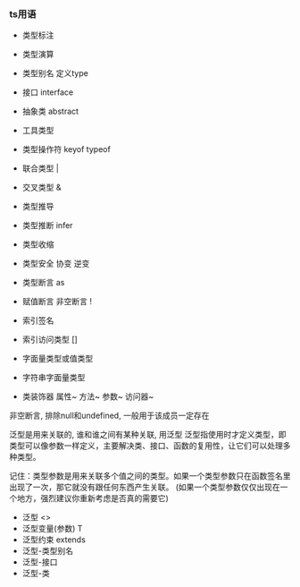 ### ts用语

* 类型标注
* 类型演算

* 类型别名 定义type
* 接口 interface
* 抽象类 abstract
* 工具类型
* 类型操作符 keyof typeof
* 联合类型 |
* 交叉类型 &
* 类型推导
* 类型推断 infer
* 类型收缩
* 类型安全 协变 逆变
* 类型断言 as
* 赋值断言 非空断言 !
* 索引签名
* 索引访问类型 []
* 字面量类型或值类型
* 字符串字面量类型
* 类装饰器 属性~ 方法~ 参数~ 访问器~


非空断言, 排除null和undefined, 一般用于该成员一定存在

泛型是用来关联的, 谁和谁之间有某种关联, 用泛型
泛型指使用时才定义类型，即类型可以像参数一样定义，主要解决类、接口、函数的复用性，让它们可以处理多种类型。

记住：类型参数是用来关联多个值之间的类型。如果一个类型参数只在函数签名里出现了一次，那它就没有跟任何东西产生关联。
(如果一个类型参数仅仅出现在一个地方，强烈建议你重新考虑是否真的需要它)


* 泛型 <>
* 泛型变量(参数) T
* 泛型约束 extends
* 泛型-类型别名
* 泛型-接口
* 泛型-类